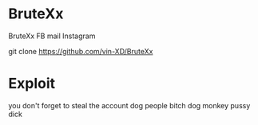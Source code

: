 # BruteXx
BruteXx FB mail Instagram 

git clone https://github.com/vin-XD/BruteXx

# Exploit

you don't forget to steal the account dog people bitch dog monkey pussy dick
